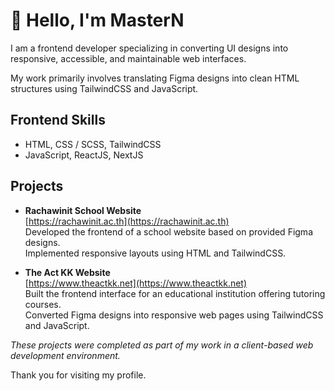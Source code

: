 # 👋 Hello, I'm MasterN

I am a frontend developer specializing in converting UI designs into responsive, accessible, and maintainable web interfaces.

My work primarily involves translating Figma designs into clean HTML structures using TailwindCSS and JavaScript.



## Frontend Skills

- HTML, CSS / SCSS, TailwindCSS  
- JavaScript, ReactJS, NextJS



## Projects

- **Rachawinit School Website**  
[https://rachawinit.ac.th](https://rachawinit.ac.th)  
Developed the frontend of a school website based on provided Figma designs.  
Implemented responsive layouts using HTML and TailwindCSS.

- **The Act KK Website**  
[https://www.theactkk.net](https://www.theactkk.net)  
Built the frontend interface for an educational institution offering tutoring courses.  
Converted Figma designs into responsive web pages using TailwindCSS and JavaScript.

*These projects were completed as part of my work in a client-based web development environment.*



Thank you for visiting my profile.
